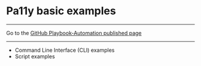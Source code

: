 # Pa11y basic examples

<hr>

Go to the [GitHub Playbook-Automation published page](https://akingkci.github.io/Playbook-Automation/)

<hr>

  * Command Line Interface (CLI) examples
  * Script examples
